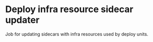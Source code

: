 # Deploy infra resource sidecar updater
Job for updating sidecars with infra resources used by deploy units.
